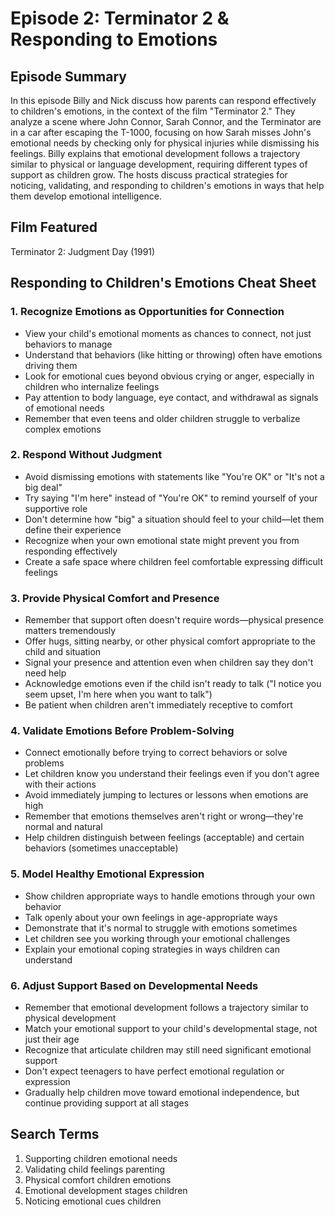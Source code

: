 # Episode 2: Terminator 2 & Responding to Emotions

## Episode Summary
In this episode Billy and Nick discuss how parents can respond effectively to children's emotions, in the context of the film "Terminator 2." They analyze a scene where John Connor, Sarah Connor, and the Terminator are in a car after escaping the T-1000, focusing on how Sarah misses John's emotional needs by checking only for physical injuries while dismissing his feelings. Billy explains that emotional development follows a trajectory similar to physical or language development, requiring different types of support as children grow. The hosts discuss practical strategies for noticing, validating, and responding to children's emotions in ways that help them develop emotional intelligence.

## Film Featured
Terminator 2: Judgment Day (1991)

## Responding to Children's Emotions Cheat Sheet

### 1. Recognize Emotions as Opportunities for Connection
- View your child's emotional moments as chances to connect, not just behaviors to manage
- Understand that behaviors (like hitting or throwing) often have emotions driving them
- Look for emotional cues beyond obvious crying or anger, especially in children who internalize feelings
- Pay attention to body language, eye contact, and withdrawal as signals of emotional needs
- Remember that even teens and older children struggle to verbalize complex emotions

### 2. Respond Without Judgment
- Avoid dismissing emotions with statements like "You're OK" or "It's not a big deal"
- Try saying "I'm here" instead of "You're OK" to remind yourself of your supportive role
- Don't determine how "big" a situation should feel to your child—let them define their experience
- Recognize when your own emotional state might prevent you from responding effectively
- Create a safe space where children feel comfortable expressing difficult feelings

### 3. Provide Physical Comfort and Presence
- Remember that support often doesn't require words—physical presence matters tremendously
- Offer hugs, sitting nearby, or other physical comfort appropriate to the child and situation
- Signal your presence and attention even when children say they don't need help
- Acknowledge emotions even if the child isn't ready to talk ("I notice you seem upset, I'm here when you want to talk")
- Be patient when children aren't immediately receptive to comfort

### 4. Validate Emotions Before Problem-Solving
- Connect emotionally before trying to correct behaviors or solve problems
- Let children know you understand their feelings even if you don't agree with their actions
- Avoid immediately jumping to lectures or lessons when emotions are high
- Remember that emotions themselves aren't right or wrong—they're normal and natural
- Help children distinguish between feelings (acceptable) and certain behaviors (sometimes unacceptable)

### 5. Model Healthy Emotional Expression
- Show children appropriate ways to handle emotions through your own behavior
- Talk openly about your own feelings in age-appropriate ways
- Demonstrate that it's normal to struggle with emotions sometimes
- Let children see you working through your emotional challenges
- Explain your emotional coping strategies in ways children can understand

### 6. Adjust Support Based on Developmental Needs
- Remember that emotional development follows a trajectory similar to physical development
- Match your emotional support to your child's developmental stage, not just their age
- Recognize that articulate children may still need significant emotional support
- Don't expect teenagers to have perfect emotional regulation or expression
- Gradually help children move toward emotional independence, but continue providing support at all stages

## Search Terms
1. Supporting children emotional needs
2. Validating child feelings parenting
3. Physical comfort children emotions
4. Emotional development stages children
5. Noticing emotional cues children